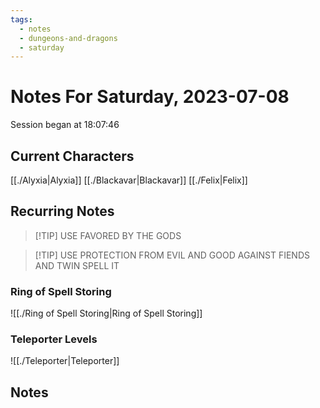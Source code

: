```yaml
---
tags:
  - notes
  - dungeons-and-dragons
  - saturday
---
```


# Notes For Saturday, 2023-07-08
Session began at 18:07:46
## Current Characters
[[./Alyxia|Alyxia]]
[[./Blackavar|Blackavar]]
[[./Felix|Felix]]
## Recurring Notes
>[!TIP] USE FAVORED BY THE GODS

>[!TIP] USE PROTECTION FROM EVIL AND GOOD AGAINST FIENDS AND TWIN SPELL IT

### Ring of Spell Storing
![[./Ring of Spell Storing|Ring of Spell Storing]]
### Teleporter Levels
![[./Teleporter|Teleporter]]
## Notes
